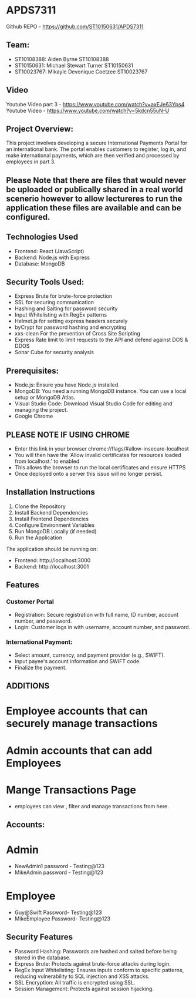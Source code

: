 # APDS7311 

Github REPO - https://github.com/ST10150631/APDS7311

## Team:

- ST10108388: Aiden Byrne ST10108388
- ST10150631: Michael Stewart Turner ST10150631
- ST10023767: Mikayle Devonique Coetzee ST10023767

## Video 
Youtube Video part 3 -  https://www.youtube.com/watch?v=axEJe63Yps4
Youtube Video -  https://www.youtube.com/watch?v=5kdcn55uN-U

## Project Overview:
This project involves developing a secure International Payments Portal for an international bank. The portal enables customers to register, log in, and make international payments, which are then verified and processed by employees in part 3.

## Please Note that there are files that would never be uploaded or publically shared in a real world scenerio however to allow lectureres to run the application these files are available and can be configured.

## Technologies Used
- Frontend: React (JavaScript)
- Backend: Node.js with Express
- Database: MongoDB

## Security Tools Used:
- Express Brute for brute-force protection
- SSL for securing communication
- Hashing and Salting for password security
- Input Whitelisting with RegEx patterns
- Helmet.js for setting express headers securely
- byCrypt for password hashing and encrypting
- xxs-clean For the prevention of Cross Site Scripting
- Express Rate limit to limit requests to the API and defend against DOS & DDOS
- Sonar Cube for security analysis

## Prerequisites:
- Node.js: Ensure you have Node.js installed.
- MongoDB: You need a running MongoDB instance. You can use a local setup or MongoDB Atlas.
- Visual Studio Code: Download Visual Studio Code for editing and managing the project.
- Google Chrome

## PLEASE NOTE IF USING CHROME

- Enter this link in your browser  chrome://flags/#allow-insecure-localhost
- You will then have the 'Allow invalid certificates for resources loaded from localhost.' to enabled
- This allows the browser to run the local certificates and ensure HTTPS
- Once deployed onto a server this issue will no longer persist.


## Installation Instructions
1. Clone the Repository
2. Install Backend Dependencies 
3. Install Frontend Dependencies 
4. Configure Environment Variables
5. Run MongoDB Locally (if needed)
6. Run the Application

The application should be running on:
- Frontend: http://localhost:3000
- Backend: http://localhost:3001

## Features

### Customer Portal
- Registration: Secure registration with full name, ID number, account number, and password.
- Login: Customer logs in with username, account number, and password.
### International Payment:
- Select amount, currency, and payment provider (e.g., SWIFT).
- Input payee's account information and SWIFT code.
- Finalize the payment.

## ADDITIONS

# Employee accounts that can securely manage transactions 

# Admin accounts that can add Employees 

# Mange Transactions Page 
- employees can view , filter and manage transactions from here.

## Accounts: 
# Admin 
-  NewAdmin1   password - Testing@123
-  MikeAdmin   password - Testing@123


# Employee 
-  Guy@Swift     Password- Testing@123
-  MikeEmployee     Password- Testing@123

## Security Features
- Password Hashing: Passwords are hashed and salted before being stored in the database.
- Express Brute: Protects against brute-force attacks during login.
- RegEx Input Whitelisting: Ensures inputs conform to specific patterns, reducing vulnerability to SQL injection and XSS attacks.
- SSL Encryption: All traffic is encrypted using SSL.
- Session Management: Protects against session hijacking.


